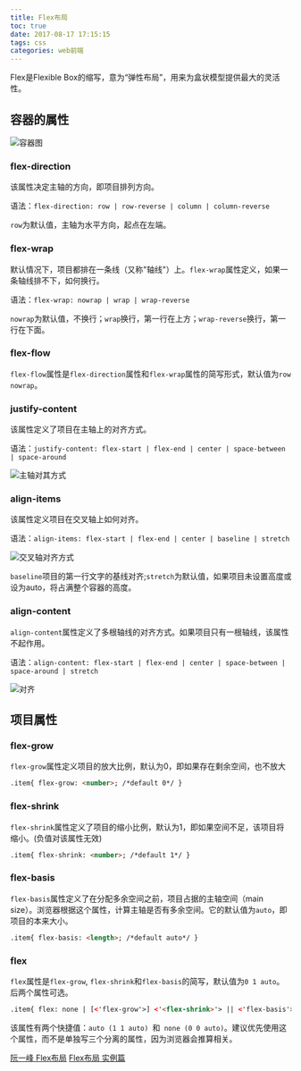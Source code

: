```yaml
---
title: Flex布局
toc: true
date: 2017-08-17 17:15:15
tags: css
categories: web前端
---
```


Flex是Flexible Box的缩写，意为“弹性布局”，用来为盒状模型提供最大的灵活性。

<!--more-->

## 容器的属性

![容器图](http://otf35fo4u.bkt.clouddn.com/flex.png)

### flex-direction

该属性决定主轴的方向，即项目排列方向。

语法：`flex-direction: row | row-reverse | column | column-reverse`

`row`为默认值，主轴为水平方向，起点在左端。

### flex-wrap

默认情况下，项目都排在一条线（又称"轴线"）上。`flex-wrap`属性定义，如果一条轴线排不下，如何换行。

语法：`flex-wrap: nowrap | wrap | wrap-reverse`

`nowrap`为默认值，不换行；`wrap`换行，第一行在上方；`wrap-reverse`换行，第一行在下面。

### flex-flow

`flex-flow`属性是`flex-direction`属性和`flex-wrap`属性的简写形式，默认值为`row nowrap`。

### justify-content

该属性定义了项目在主轴上的对齐方式。

语法：`justify-content: flex-start | flex-end | center | space-between | space-around`

![主轴对其方式](http://otf35fo4u.bkt.clouddn.com/justify-content.png)

### align-items

该属性定义项目在交叉轴上如何对齐。

语法：`align-items: flex-start | flex-end | center | baseline | stretch`

![交叉轴对齐方式](http://otf35fo4u.bkt.clouddn.com/align-items.png)

`baseline`项目的第一行文字的基线对齐;`stretch`为默认值，如果项目未设置高度或设为auto，将占满整个容器的高度。

### align-content

`align-content`属性定义了多根轴线的对齐方式。如果项目只有一根轴线，该属性不起作用。

语法：`align-content: flex-start | flex-end | center | space-between | space-around | stretch`

![对齐](http://otf35fo4u.bkt.clouddn.com/align-content.png)

## 项目属性

### flex-grow

`flex-grow`属性定义项目的放大比例，默认为0，即如果存在剩余空间，也不放大

```html
.item{ flex-grow: <number>; /*default 0*/ }
```

### flex-shrink

`flex-shrink`属性定义了项目的缩小比例，默认为1，即如果空间不足，该项目将缩小。(负值对该属性无效)

```html
.item{ flex-shrink: <number>; /*default 1*/ }
```

### flex-basis

`flex-basis`属性定义了在分配多余空间之前，项目占据的主轴空间（main size）。浏览器根据这个属性，计算主轴是否有多余空间。它的默认值为`auto`，即项目的本来大小。

```html
.item{ flex-basis: <length>; /*default auto*/ }
```

### flex

`flex`属性是`flex-grow`, `flex-shrink`和`flex-basis`的简写，默认值为`0 1 auto`。后两个属性可选。

```html
.item{ flex: none | [<'flex-grow'>] <'<flex-shrink>'> || <'flex-basis'> }
```

该属性有两个快捷值：`auto (1 1 auto) `和` none (0 0 auto)`。建议优先使用这个属性，而不是单独写三个分离的属性，因为浏览器会推算相关。

[阮一峰 Flex布局](http://www.ruanyifeng.com/blog/2015/07/flex-grammar.html)
[Flex布局 实例篇](http://www.ruanyifeng.com/blog/2015/07/flex-examples.html)